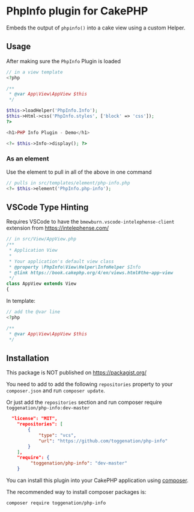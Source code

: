 # PhpInfo plugin for CakePHP

Embeds the output of `phpinfo()` into a cake view using a custom Helper.

## Usage

After making sure the `PhpInfo` Plugin is loaded

```php
// in a view template
<?php

/**
 * @var App\View\AppView $this
 */

$this->loadHelper('PhpInfo.Info');
$this->Html->css('PhpInfo.styles', ['block' => 'css']);
?>

<h1>PHP Info Plugin - Demo</h1>

<?= $this->Info->display(); ?>

```
### As an element

Use the element to pull in all of the above in one command

```php
// pulls in src/templates/element/php-info.php
<?= $this->element('PhpInfo.php-info');
```

## VSCode Type Hinting

Requires VSCode to have the `bmewburn.vscode-intelephense-client` extension from https://intelephense.com/

```php
// in src/View/AppView.php
/**
 * Application View
 *
 * Your application's default view class
 * @property \PhpInfo\View\Helper\InfoHelper $Info
 * @link https://book.cakephp.org/4/en/views.html#the-app-view
 */
class AppView extends View
{

```

In template:

```php
// add the @var line
<?php

/**
 * @var App\View\AppView $this
 */
```

## Installation
This package is NOT published on https://packagist.org/

You need to add to add the following `repositories` property to your `composer.json` and run `composer update`.

Or just add the `repositories` section and run composer require `toggenation/php-info:dev-master`

```json
  "license": "MIT",
    "repositories": [
        {
            "type": "vcs",
            "url": "https://github.com/toggenation/php-info"
        }
    ],
    "require": {
         "toggenation/php-info": "dev-master"
    }
```

You can install this plugin into your CakePHP application using [composer](https://getcomposer.org).

The recommended way to install composer packages is:

```sh
composer require toggenation/php-info
```

